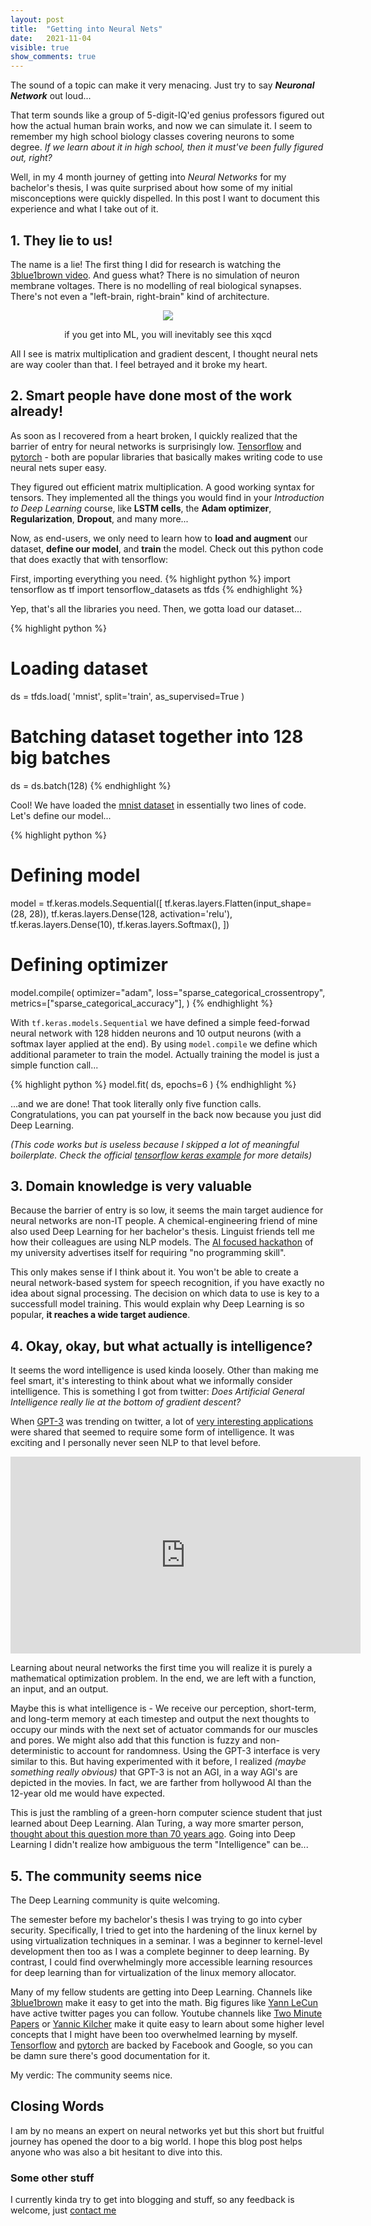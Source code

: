 ```yaml
---
layout: post
title:  "Getting into Neural Nets"
date:   2021-11-04
visible: true
show_comments: true
---
```

The sound of a topic can make it very menacing. Just try to say _**Neuronal Network**_ out loud...

That term sounds like a group of 5-digit-IQ'ed genius professors figured out how the actual human brain works, and now we can simulate it. I seem to remember my high school biology classes covering neurons to some degree. _If we learn about it in high school, then it must've been fully figured out, right?_

Well, in my 4 month journey of getting into _Neural Networks_ for my bachelor's thesis, I was quite surprised about how some of my initial misconceptions were quickly dispelled. In this post I want to document this experience and what I take out of it.

## 1. They lie to us!

The name is a lie! The first thing I did for research is watching the [3blue1brown video][3b1b-vid]. And guess what? There is no simulation of neuron membrane voltages. There is no modelling of real biological synapses. There's not even a "left-brain, right-brain" kind of architecture.

<p align = "center"><img src = "https://imgs.xkcd.com/comics/machine_learning.png"></p><p align = "center">
if you get into ML, you will inevitably see this xqcd
</p>

All I see is matrix multiplication and gradient descent, I thought neural nets are way cooler than that. I feel betrayed and it broke my heart.

## 2. Smart people have done most of the work already!

As soon as I recovered from a heart broken, I quickly realized that the barrier of entry for neural networks is surprisingly low. [Tensorflow][tf] and [pytorch][pytorch] - both are popular libraries that basically makes writing code to use neural nets super easy.

They figured out efficient matrix multiplication. A good working syntax for tensors. They implemented all the things you would find in your _Introduction to Deep Learning_ course, like **LSTM cells**, the **Adam optimizer**, **Regularization**, **Dropout**, and many more...

Now, as end-users, we only need to learn how to **load and augment** our dataset, **define our model**, and **train** the model. Check out this python code that does exactly that with tensorflow:

First, importing everything you need.
{% highlight python %}
import tensorflow as tf
import tensorflow_datasets as tfds
{% endhighlight %}

Yep, that's all the libraries you need. Then, we gotta load our dataset...

{% highlight python %}
# Loading dataset
ds = tfds.load( 'mnist', split='train', as_supervised=True )
# Batching dataset together into 128 big batches
ds = ds.batch(128)
{% endhighlight %}

Cool! We have loaded the [mnist dataset](https://deepai.org/dataset/mnist) in essentially two lines of code. Let's define our model...

{% highlight python %}
# Defining model
model = tf.keras.models.Sequential([
  tf.keras.layers.Flatten(input_shape=(28, 28)),
  tf.keras.layers.Dense(128, activation='relu'),
  tf.keras.layers.Dense(10),
  tf.keras.layers.Softmax(),
])
# Defining optimizer
model.compile(
    optimizer="adam",
    loss="sparse_categorical_crossentropy",
    metrics=["sparse_categorical_accuracy"],
)
{% endhighlight %}

With `tf.keras.models.Sequential` we have defined a simple feed-forwad neural network with 128 hidden neurons and 10 output neurons (with a softmax layer applied at the end). By using `model.compile` we define which additional parameter to train the model. Actually training the model is just a simple function call...

{% highlight python %}
model.fit( ds, epochs=6 )
{% endhighlight %}

...and we are done! That took literally only five function calls. Congratulations, you can pat yourself in the back now because you just did Deep Learning.

_(This code works but is useless because I skipped a lot of meaningful boilerplate. Check the official [tensorflow keras example](https://www.tensorflow.org/datasets/keras_example) for more details)_

## 3. Domain knowledge is very valuable

Because the barrier of entry is so low, it seems the main target audience for neural networks are non-IT people. A chemical-engineering friend of mine also used Deep Learning for her bachelor's thesis. Linguist friends tell me how their colleagues are using NLP models. The [AI focused hackathon][tumai] of my university advertises itself for requiring "no programming skill".

This only makes sense if I think about it. You won't be able to create a neural network-based system for speech recognition, if you have exactly no idea about signal processing. The decision on which data to use is key to a successfull model training. This would explain why Deep Learning is so popular, **it reaches a wide target audience**.

## 4. Okay, okay, but what actually is intelligence?

It seems the word intelligence is used kinda loosely. Other than making me feel smart, it's interesting to think about what we informally consider intelligence. This is something I got from twitter: _Does Artificial General Intelligence really lie at the bottom of gradient descent?_

When [GPT-3][gpt3] was trending on twitter, a lot of [very interesting applications][gpt3-apps] were shared that seemed to require some form of intelligence. It was exciting and I personally never seen NLP to that level before.

<div align="center">
<iframe width="560" height="315" src="https://www.youtube-nocookie.com/embed/PqbB07n_uQ4" title="YouTube video player" frameborder="0" allow="accelerometer; autoplay; clipboard-write; encrypted-media; gyroscope; picture-in-picture" allowfullscreen></iframe>
</div>

Learning about neural networks the first time you will realize it is purely a mathematical optimization problem. In the end, we are left with a function, an input, and an output.

Maybe this is what intelligence is - We receive our perception, short-term, and long-term memory at each timestep and output the next thoughts to occupy our minds with the next set of actuator commands for our muscles and pores. We might also add that this function is fuzzy and non-deterministic to account for randomness. Using the GPT-3 interface is very similar to this. But having experimented with it before, I realized _(maybe something really obvious)_ that GPT-3 is not an AGI, in a way AGI's are depicted in the movies. In fact, we are farther from hollywood AI than the 12-year old me would have expected.

This is just the rambling of a green-horn computer science student that just learned about Deep Learning. Alan Turing, a way more smarter person, [thought about this question more than 70 years ago][turing]. Going into Deep Learning I didn't realize how ambiguous the term "Intelligence" can be...

## 5. The community seems nice

The Deep Learning community is quite welcoming.

The semester before my bachelor's thesis I was trying to go into cyber security. Specifically, I tried to get into the hardening of the linux kernel by using virtualization techniques in a seminar. I was a beginner to kernel-level development then too as I was a complete beginner to deep learning. By contrast, I could find overwhelmingly more accessible learning resources for deep learning than for virtualization of the linux memory allocator.

Many of my fellow students are getting into Deep Learning. Channels like [3blue1brown][3b1b-vid] make it easy to get into the math. Big figures like [Yann LeCun][ylecun] have active twitter pages you can follow. Youtube channels like [Two Minute Papers][2mp] or [Yannic Kilcher][ykilcher] make it quite easy to learn about some higher level concepts that I might have been too overwhelmed learning by myself. [Tensorflow][tf] and [pytorch][pytorch] are backed by Facebook and Google, so you can be damn sure there's good documentation for it.

My verdic: The community seems nice.

## Closing Words

I am by no means an expert on neural networks yet but this short but fruitful journey has opened the door to a big world. I hope this blog post helps anyone who was also a bit hesitant to dive into this.

### Some other stuff

I currently kinda try to get into blogging and stuff, so any feedback is welcome, just <a href = "mailto: prak.renatin@tum.de">contact me</a>

[3b1b-vid]: https://www.youtube.com/watch?v=aircAruvnKk
[tumai]: https://www.tum-ai.com/makeathon.html
[tf]: https://www.tensorflow.org/
[pytorch]: https://pytorch.org/
[gpt3]: https://openai.com/blog/gpt-3-apps/
[gpt3-apps]: https://gpt3.website/
[turing]: https://www.csee.umbc.edu/courses/471/papers/turing.pdf
[ylecun]: https://twitter.com/ylecun
[2mp]: https://www.youtube.com/c/K%C3%A1rolyZsolnai
[ykilcher]: https://www.youtube.com/c/YannicKilcher
